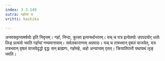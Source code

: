 ```yaml
---
index: 3.3.149
sutra: गर्हायां च
vritti: kashika

---
```

अनवक्लृत्प्यमर्षयोः इति निवृत्तम्। गर्हा, निन्दा, कुत्सा इत्यनर्थान्तरम्। यच् च यत्र इत्येतयोः उपपदयोर् धतोः लिङ् प्रत्ययो भवति गर्हायां गम्यमानायाम्। सर्वलकाराणाम् अपवादः। यच् च तत्रभवान् वृषलं याजयेत्, यत्र तत्रभवान् वृषलं याजयेदृद्धो वृद्धः सन् ब्राह्मणः, गर्हामहे, अहो अन्याय्यम् एतत्। क्रियातिपत्तौ यथायथं लृङ् भवति।